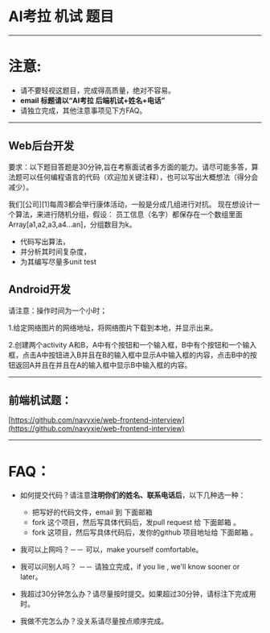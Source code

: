 # AI考拉 机试 题目

------
# 注意:
   

 - 请不要轻视这题目，完成得高质量，绝对不容易。
 - **email 标题请以“AI考拉 后端机试+姓名+电话”**
 - 请独立完成，其他注意事项见下方FAQ。

------
    

## Web后台开发
要求：以下题目答题是30分钟,旨在考察面试者多方面的能力。请尽可能多答，算法题可以任何编程语言的代码（欢迎加关键注释），也可以写出大概想法（得分会减少）。

我们[公司][1]每周3都会举行康体活动，一般是分成几组进行对抗。
现在想设计一个算法，来进行随机分组，假设：
员工信息（名字）都保存在一个数组里面 Array[a1,a2,a3,a4…an]，分组数目为k。

 - 代码写出算法，
 - 并分析其时间复杂度，
 - 为其编写尽量多unit test 

  


## Android开发

请注意：操作时间为一个小时；

1.给定网络图片的网络地址，将网络图片下载到本地，并显示出来。



2.创建两个activity A和B，A中有个按钮和一个输入框，B中有个按钮和一个输入框，点击A中按钮进入B并且在B的输入框中显示A中输入框的内容，点击B中的按钮返回A并且在并且在A的输入框中显示B中输入框的内容。


------   
## 前端机试题：

[https://github.com/navyxie/web-frontend-interview](https://github.com/navyxie/web-frontend-interview)

------   

# FAQ：

 - 如何提交代码？请注意**注明你们的姓名、联系电话后**，以下几种选一种：
     - 把写好的代码文件，email 到 下面邮箱 
     - fork 这个项目，然后写具体代码后，发pull request 给 下面邮箱 。
     - fork 这项目，然后写具体代码后，发你的github 项目地址给 下面邮箱 。

 - 我可以上网吗？－－ 可以，make yourself comfortable。
 - 我可以问别人吗？ －－ 请独立完成，if you lie , we'll know sooner or later。
 - 我超过30分钟怎么办？请尽量按时提交。如果超过30分钟，请标注下完成用时。
 - 我做不完怎么办？没关系请尽量按点顺序完成。
 


